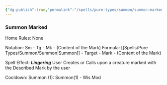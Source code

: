 ```yaml
---
{"dg-publish":true,"permalink":"/spells/pure-types/summon/summon-marked/","tags":["Spell/Summon","Spell/Lingering"]}
---
```


### Summon Marked
Home Rules: None

Notation: Sm - Tg - Mk - (Content of the Mark)
Formula: [[Spells/Pure Types/Summon/Summon\|Summon]] - Target - Mark - (Content of the Mark)

Spell Effect: ***Lingering*** 
User Creates or Calls upon a creature marked with the Described Mark by the user

Cooldown: 
Summon (1): Summon(1) - Wis Mod